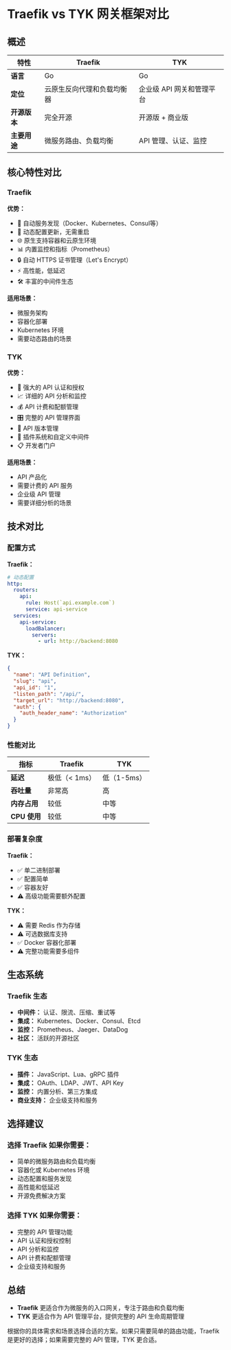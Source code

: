 # Traefik vs TYK 网关框架对比

## 概述

| 特性 | Traefik | TYK |
|------|---------|-----|
| **语言** | Go | Go |
| **定位** | 云原生反向代理和负载均衡器 | 企业级 API 网关和管理平台 |
| **开源版本** | 完全开源 | 开源版 + 商业版 |
| **主要用途** | 微服务路由、负载均衡 | API 管理、认证、监控 |

## 核心特性对比

### Traefik

**优势：**
- 🚀 自动服务发现（Docker、Kubernetes、Consul等）
- 🔄 动态配置更新，无需重启
- 🌐 原生支持容器和云原生环境
- 📊 内置监控和指标（Prometheus）
- 🔒 自动 HTTPS 证书管理（Let's Encrypt）
- ⚡ 高性能，低延迟
- 🛠️ 丰富的中间件生态

**适用场景：**
- 微服务架构
- 容器化部署
- Kubernetes 环境
- 需要动态路由的场景

### TYK

**优势：**
- 🔐 强大的 API 认证和授权
- 📈 详细的 API 分析和监控
- 💰 API 计费和配额管理
- 🎛️ 完整的 API 管理界面
- 🔄 API 版本管理
- 🧩 插件系统和自定义中间件
- 📋 开发者门户

**适用场景：**
- API 产品化
- 需要计费的 API 服务
- 企业级 API 管理
- 需要详细分析的场景

## 技术对比

### 配置方式

**Traefik：**
```yaml
# 动态配置
http:
  routers:
    api:
      rule: Host(`api.example.com`)
      service: api-service
  services:
    api-service:
      loadBalancer:
        servers:
          - url: http://backend:8080
```

**TYK：**
```json
{
  "name": "API Definition",
  "slug": "api",
  "api_id": "1",
  "listen_path": "/api/",
  "target_url": "http://backend:8080",
  "auth": {
    "auth_header_name": "Authorization"
  }
}
```

### 性能对比

| 指标 | Traefik | TYK |
|------|---------|-----|
| **延迟** | 极低（< 1ms） | 低（1-5ms） |
| **吞吐量** | 非常高 | 高 |
| **内存占用** | 较低 | 中等 |
| **CPU 使用** | 较低 | 中等 |

### 部署复杂度

**Traefik：**
- ✅ 单二进制部署
- ✅ 配置简单
- ✅ 容器友好
- ⚠️ 高级功能需要额外配置

**TYK：**
- ⚠️ 需要 Redis 作为存储
- ⚠️ 可选数据库支持
- ✅ Docker 容器化部署
- ⚠️ 完整功能需要多组件

## 生态系统

### Traefik 生态
- **中间件：** 认证、限流、压缩、重试等
- **集成：** Kubernetes、Docker、Consul、Etcd
- **监控：** Prometheus、Jaeger、DataDog
- **社区：** 活跃的开源社区

### TYK 生态
- **插件：** JavaScript、Lua、gRPC 插件
- **集成：** OAuth、LDAP、JWT、API Key
- **监控：** 内置分析、第三方集成
- **商业支持：** 企业级支持和服务

## 选择建议

### 选择 Traefik 如果你需要：
- 简单的微服务路由和负载均衡
- 容器化或 Kubernetes 环境
- 动态配置和服务发现
- 高性能和低延迟
- 开源免费解决方案

### 选择 TYK 如果你需要：
- 完整的 API 管理功能
- API 认证和授权控制
- API 分析和监控
- API 计费和配额管理
- 企业级支持和服务

## 总结

- **Traefik** 更适合作为微服务的入口网关，专注于路由和负载均衡
- **TYK** 更适合作为 API 管理平台，提供完整的 API 生命周期管理

根据你的具体需求和场景选择合适的方案。如果只需要简单的路由功能，Traefik 是更好的选择；如果需要完整的 API 管理，TYK 更合适。